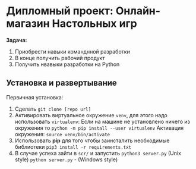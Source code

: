 # Дипломный проект: Онлайн-магазин Настольных игр

<b>Задача:</b> 
1. Приобрести навыки команднной разработки
2. В конце получить рабочий продукт
3. Получить нвавыки разработки на Python

## Установка и развертывание
Первичная установка:
1. Сделать `git clone [repo url]`
2. Активировать виртуальное окружение `venv`, для этого надо использовать `virtualenv`:
Если на машине не установлено ничего из окружения то `python -m pip install --user virtualenv`
Активация окружения:
`source venv/bin/activate`
2. Использовать <b>pip</b> для того чтобы заинсталить необходимые библиотеки `pip3 install -r requirements.txt`
3. В случае успеха зайти в `scr/` и запустить `python3 server.py` (Unix style) 
`python server.py` - (Windows style)